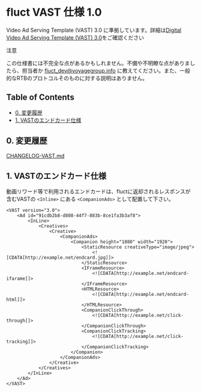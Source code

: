 # fluct VAST 仕様 1.0

 Video Ad Serving Template (VAST) 3.0 に準拠しています。詳細は[Digital Video Ad Serving Template (VAST) 3.0](https://www.iab.com/guidelines/digital-video-ad-serving-template-vast-3-0/)をご確認ください

注意

この仕様書には不完全な点があるかもしれません。不備や不明瞭な点がありましたら、担当者か [fluct_dev@voyagegroup.info](mailto:fluct_dev@voyagegroup.info) に教えてください。また、一般的なRTBのプロトコルそのものに対する説明はありません。


## Table of Contents

* [0. 変更履歴](#0-変更履歴)
* [1. VASTのエンドカード仕様](#0-VASTのエンドカード仕様)

## 0. 変更履歴

[CHANGELOG-VAST.md](CHANGELOG-VAST.md)

## 1. VASTのエンドカード仕様

動画リワード等で利用されるエンドカードは、fluctに返却されるレスポンスが含むVASTの `<Inline>` にある `<CompanionAds>` として配置して下さい。

```
<VAST version="3.0">
    <Ad id="91cdb2b8-d808-44f7-883b-8ce1fa3b3af8">
        <InLine>
            <Creatives>
                <Creative>
                    <CompanionAds>
                        <Companion height="1080" width="1920">
                            <StaticResource creativeType="image/jpeg">
                                <![CDATA[http://example.net/endcard.jpg]]>
                            </StaticResource>
                            <IFrameResource>
                                <![CDATA[http://example.net/endcard-ifarame]]>
                            </IFrameResource>
                            <HTMLResource>
                                <![CDATA[http://example.net/endcard-html]]>
                            </HTMLResource>
                            <CompanionClickThrough>
                                <![CDATA[http://example.net/click-through]]>
                            </CompanionClickThrough>
                            <CompanionClickTracking>
                                <![CDATA[http://example.net/click-tracking]]>
                            </CompanionClickTracking>
                        </Companion>
                    </CompanionAds>
                </Creative>
            </Creatives>
        </InLine>
    </Ad>
</VAST>
```
